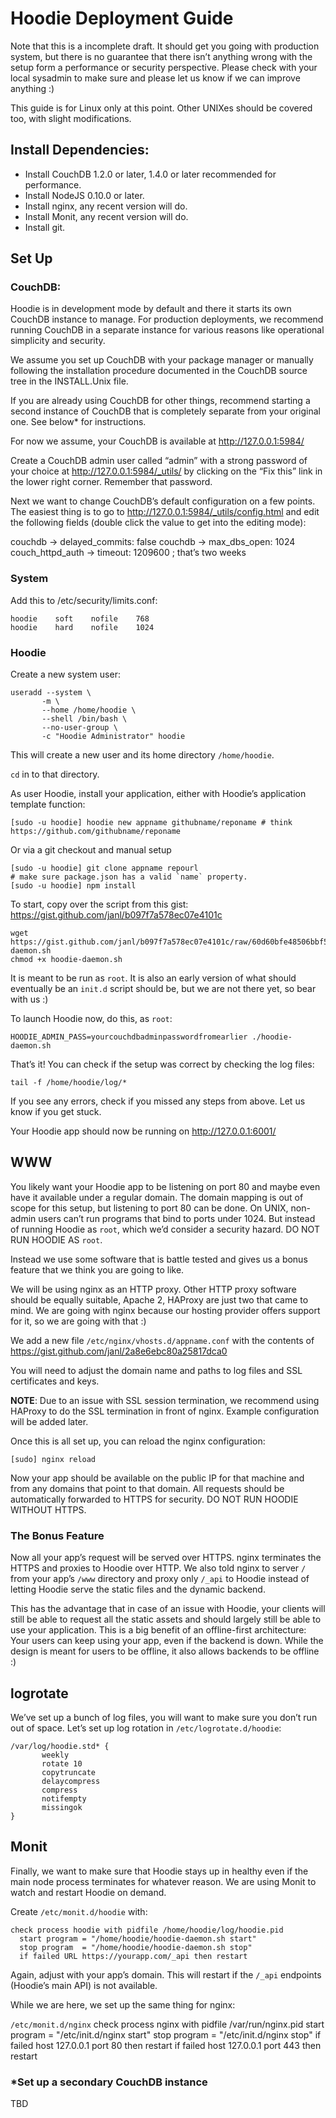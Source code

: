 # Hoodie Deployment Guide

Note that this is a incomplete draft. It should get you going with production system, but there is no guarantee that there isn’t anything wrong with the setup form a performance or security perspective. Please check with your local sysadmin to make sure and please let us know if we can improve anything :)

This guide is for Linux only at this point. Other UNIXes should be covered too, with slight modifications.

## Install Dependencies:

 - Install CouchDB 1.2.0 or later, 1.4.0 or later recommended for performance.
 - Install NodeJS 0.10.0 or later.
 - Install nginx, any recent version will do.
 - Install Monit, any recent version will do.
 - Install git.


## Set Up

### CouchDB:

Hoodie is in development mode by default and there it starts its own CouchDB instance to manage. For production deployments, we recommend running CouchDB in a separate instance for various reasons like operational simplicity and security.

We assume you set up CouchDB with your package manager or manually following the installation procedure documented in the CouchDB source tree in the INSTALL.Unix file.

If you are already using CouchDB for other things, recommend starting a second instance of CouchDB that is completely separate from your original one. See below* for instructions.

For now we assume, your CouchDB is available at http://127.0.0.1:5984/

Create a CouchDB admin user called “admin” with a strong password of your choice at http://127.0.0.1:5984/_utils/ by clicking on the “Fix this” link in the lower right corner. Remember that password.

Next we want to change CouchDB’s default configuration on a few points. The easiest thing is to go to http://127.0.0.1:5984/_utils/config.html and edit the following fields (double click the value to get into the editing mode):

couchdb -> delayed_commits: false
couchdb -> max_dbs_open: 1024
couch_httpd_auth -> timeout: 1209600 ; that’s two weeks

### System

Add this to /etc/security/limits.conf:

```
hoodie    soft    nofile    768
hoodie    hard    nofile    1024
```

### Hoodie

Create a new system user:

```
useradd --system \
       -m \
       --home /home/hoodie \
       --shell /bin/bash \
       --no-user-group \
       -c "Hoodie Administrator" hoodie
```

This will create a new user and its home directory `/home/hoodie`.

`cd` in to that directory.

As user Hoodie, install your application, either with Hoodie’s application template function:

```
[sudo -u hoodie] hoodie new appname githubname/reponame # think https://github.com/githubname/reponame
```

Or via a git checkout and manual setup

```
[sudo -u hoodie] git clone appname repourl
# make sure package.json has a valid `name` property.
[sudo -u hoodie] npm install
```

To start, copy over the script from this gist: https://gist.github.com/janl/b097f7a578ec07e4101c

```
wget https://gist.github.com/janl/b097f7a578ec07e4101c/raw/60d60bfe48506bbf5fb79b564c132ea8fc626f00/hoodie-daemon.sh
chmod +x hoodie-daemon.sh
```

It is meant to be run as `root`. It is also an early version of what should eventually be an `init.d` script should be, but we are not there yet, so bear with us :)

To launch Hoodie now, do this, as `root`:

```
HOODIE_ADMIN_PASS=yourcouchdbadminpasswordfromearlier ./hoodie-daemon.sh
```

That’s it! You can check if the setup was correct by checking the log files:

```
tail -f /home/hoodie/log/*
```

If you see any errors, check if you missed any steps from above. Let us know if you get stuck.

Your Hoodie app should now be running on http://127.0.0.1:6001/


## WWW

You likely want your Hoodie app to be listening on port 80 and maybe even have it available under a regular domain. The domain mapping is out of scope for this setup, but listening to port 80 can be done. On UNIX, non-admin users can’t run programs that bind to ports under 1024. But instead of running Hoodie as `root`, which we’d consider a security hazard. DO NOT RUN HOODIE AS `root`.

Instead we use some software that is battle tested and gives us a bonus feature that we think you are going to like.

We will be using nginx as an HTTP proxy. Other HTTP proxy software should be equally suitable, Apache 2, HAProxy are just two that came to mind. We are going with nginx because our hosting provider offers support for it, so we are going with that :)

We add a new file `/etc/nginx/vhosts.d/appname.conf` with the contents of https://gist.github.com/janl/2a8e6ebc80a25817dca0

You will need to adjust the domain name and paths to log files and SSL certificates and keys.

**NOTE**: Due to an issue with SSL session termination, we recommend using HAProxy to do the SSL termination in front of nginx. Example configuration will be added later.

Once this is all set up, you can reload the nginx configuration:

```
[sudo] nginx reload
```

Now your app should be available on the public IP for that machine and from any domains that point to that domain. All requests should be automatically forwarded to HTTPS for security. DO NOT RUN HOODIE WITHOUT HTTPS.

### The Bonus Feature

Now all your app’s request will be served over HTTPS. nginx terminates the HTTPS and proxies to Hoodie over HTTP. We also told nginx to server `/` from your app’s `/www` directory and proxy only `/_api` to Hoodie instead of letting Hoodie serve the static files and the dynamic backend.

This has the advantage that in case of an issue with Hoodie, your clients will still be able to request all the static assets and should largely still be able to use your application. This is a big benefit of an offline-first architecture: Your users can keep using your app, even if the backend is down. While the design is meant for users to be offline, it also allows backends to be offline :)


## logrotate

We’ve set up a bunch of log files, you will want to make sure you don’t run out of space. Let’s set up log rotation in `/etc/logrotate.d/hoodie`:

```
/var/log/hoodie.std* {
       weekly
       rotate 10
       copytruncate
       delaycompress
       compress
       notifempty
       missingok
}
```

## Monit

Finally, we want to make sure that Hoodie stays up in healthy even if the main node process terminates for whatever reason. We are using Monit to watch and restart Hoodie on demand.

Create `/etc/monit.d/hoodie` with:
```
check process hoodie with pidfile /home/hoodie/log/hoodie.pid
  start program = "/home/hoodie/hoodie-daemon.sh start"
  stop program  = "/home/hoodie/hoodie-daemon.sh stop"
  if failed URL https://yourapp.com/_api then restart
```

Again, adjust with your app’s domain. This will restart if the `/_api` endpoints (Hoodie’s main API) is not available.

While we are here, we set up the same thing for nginx:

`/etc/monit.d/nginx`
check process nginx with pidfile /var/run/nginx.pid
  start program = "/etc/init.d/nginx start"
  stop program  = "/etc/init.d/nginx stop"
  if failed host 127.0.0.1 port 80 then restart
  if failed host 127.0.0.1 port 443 then restart


### *Set up a secondary CouchDB instance

TBD
